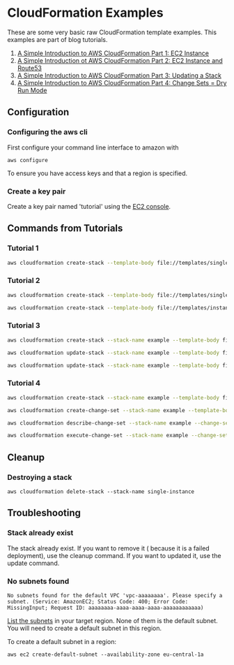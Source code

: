 # CloudFormation Examples

These are some very basic raw CloudFormation template examples.  This examples are part of blog tutorials.

1. [A Simple Introduction to AWS CloudFormation Part 1: EC2 Instance](https://medium.com/boltops/a-simple-introduction-to-aws-cloudformation-part-1-1694a41ae59d)
2. [A Simple Introduction ot AWS CloudFormation Part 2: EC2 Instance and Route53](https://medium.com/boltops/a-simple-introduction-to-aws-cloudformation-part-2-d6d95ed30328)
3. [A Simple Introduction to AWS CloudFormation Part 3: Updating a Stack](https://medium.com/boltops/a-simple-introduction-to-cloudformation-part-3-updating-a-stack-6fe2bb3931a9)
4. [A Simple Introduction to AWS CloudFormation Part 4: Change Sets = Dry Run Mode](https://medium.com/boltops/a-simple-introduction-to-cloudformation-part-4-change-sets-dry-run-mode-c14e41dfeab7)


## Configuration

### Configuring the aws cli

First configure your command line interface to amazon with

    aws configure
	
To ensure you have access keys and that a region is specified.

### Create a key pair

Create a key pair named 'tutorial' using the [EC2 console](https://eu-central-1.console.aws.amazon.com/ec2/v2/home?region=eu-central-1#KeyPairs:sort=keyName).


## Commands from Tutorials

### Tutorial 1

```bash
aws cloudformation create-stack --template-body file://templates/single-instance.yml --stack-name single-instance --parameters ParameterKey=KeyName,ParameterValue=tutorial ParameterKey=InstanceType,ParameterValue=t2.micro
```

### Tutorial 2

```bash
aws cloudformation create-stack --template-body file://templates/single-instance.yml --stack-name --stack-name route53-$(date +%s) --parameters ParameterKey=KeyName,ParameterValue=tutorial ParameterKey=InstanceType,ParameterValue=t2.micro ParameterKey=HostedZoneName,ParameterValue=sub.tongueroo.com. ParameterKey=Subdomain,ParameterValue=testsubdomain

aws cloudformation create-stack --template-body file://templates/instance-and-route53.yml --stack-name route53-$(date +%s) --parameters file://parameters/instance-and-route53.json
```

### Tutorial 3

```bash
aws cloudformation create-stack --stack-name example --template-body file://templates/single-instance.yml --parameters file://parameters/single-instance.json

aws cloudformation update-stack --stack-name example --template-body file://templates/instance-and-route53.yml --parameters file://parameters/instance-and-route53.json

aws cloudformation update-stack --stack-name example --template-body file://templates/single-instance.yml --parameters file://parameters/single-instance.json
```

### Tutorial 4

```bash
aws cloudformation create-stack --stack-name example --template-body file://templates/single-instance.yml --parameters file://parameters/single-instance.json

aws cloudformation create-change-set --stack-name example --template-body file://templates/instance-and-route53.yml --parameters file://parameters/instance-and-route53.json --change-set-name changeset-1

aws cloudformation describe-change-set --stack-name example --change-set-name changeset-1 | jq '.Changes[]'

aws cloudformation execute-change-set --stack-name example --change-set-name changeset-1
```

## Cleanup

### Destroying a stack

    aws cloudformation delete-stack --stack-name single-instance

## Troubleshooting

### Stack already exist

The stack already exist. If you want to remove it ( because it is a failed deployment), use the cleanup command. If you want to updated it, use the update command.

### No subnets found

`No subnets found for the default VPC 'vpc-aaaaaaaa'. Please specify a subnet. (Service: AmazonEC2; Status Code: 400; Error Code: MissingInput; Request ID: aaaaaaaa-aaaa-aaaa-aaaa-aaaaaaaaaaaa)`

[List the subnets](https://eu-central-1.console.aws.amazon.com/vpc/home?region=eu-central-1#subnets:sort=tag:Name) in your target region. None of them is the default subnet. You will need to create a default subnet in this region.

To create a default subnet in a region:

    aws ec2 create-default-subnet --availability-zone eu-central-1a
